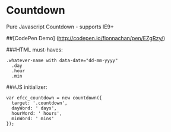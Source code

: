 # Countdown
Pure Javascript Countdown - supports IE9+

##[CodePen Demo] (http://codepen.io/fionnachan/pen/EZgRzy/)

###HTML must-haves:

```
.whatever-name with data-date="dd-mm-yyyy"
  .day
  .hour
  .min
```

###JS initializer:

```
var efcc_countdown = new countdown({
  target: '.countdown',
  dayWord: ' days',
  hourWord: ' hours',
  minWord: ' mins'
});
```
